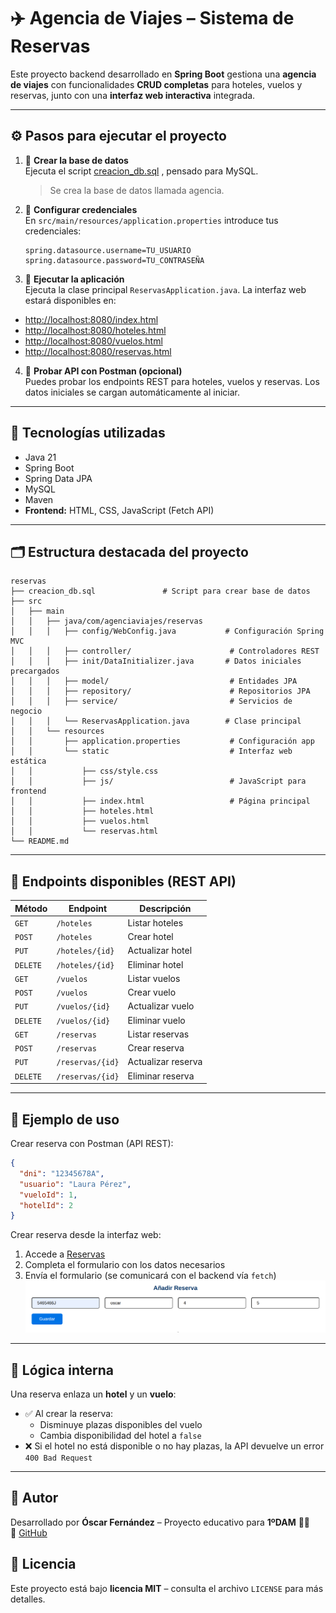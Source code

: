 # ✈️ Agencia de Viajes – Sistema de Reservas

Este proyecto backend desarrollado en **Spring Boot** gestiona una **agencia de viajes** con funcionalidades **CRUD completas** para hoteles, vuelos y reservas, junto con una **interfaz web interactiva** integrada.

---

## ⚙️ Pasos para ejecutar el proyecto

1. 📂 **Crear la base de datos**  
   Ejecuta el script [creacion_db.sql](./creacion_db.sql) , pensado para MySQL.
   > Se crea la base de datos llamada agencia.

2. 🔧 **Configurar credenciales**  
   En `src/main/resources/application.properties` introduce tus credenciales:

   ```properties
   spring.datasource.username=TU_USUARIO
   spring.datasource.password=TU_CONTRASEÑA
   ```

3. 🚀 **Ejecutar la aplicación**  
Ejecuta la clase principal `ReservasApplication.java`. La interfaz web estará disponibles en:
- [http://localhost:8080/index.html](http://localhost:8080/index.html)
- [http://localhost:8080/hoteles.html](http://localhost:8080/hoteles.html)
- [http://localhost:8080/vuelos.html](http://localhost:8080/vuelos.html)
- [http://localhost:8080/reservas.html](http://localhost:8080/reservas.html)


4. 🧪 **Probar API con Postman (opcional)**  
Puedes probar los endpoints REST para hoteles, vuelos y reservas. Los datos iniciales se cargan automáticamente al iniciar.

---

## 📌 Tecnologías utilizadas

- Java 21
- Spring Boot
- Spring Data JPA
- MySQL
- Maven
- **Frontend:** HTML, CSS, JavaScript (Fetch API)

---

## 🗂 Estructura destacada del proyecto

```
reservas
├── creacion_db.sql               # Script para crear base de datos
├── src
│   ├── main
│   │   ├── java/com/agenciaviajes/reservas
│   │   │   ├── config/WebConfig.java           # Configuración Spring MVC
│   │   │   ├── controller/                      # Controladores REST
│   │   │   ├── init/DataInitializer.java       # Datos iniciales precargados
│   │   │   ├── model/                           # Entidades JPA
│   │   │   ├── repository/                      # Repositorios JPA
│   │   │   ├── service/                         # Servicios de negocio
│   │   │   └── ReservasApplication.java        # Clase principal
│   │   └── resources
│   │       ├── application.properties           # Configuración app
│   │       └── static                           # Interfaz web estática
│   │           ├── css/style.css
│   │           ├── js/                          # JavaScript para frontend
│   │           ├── index.html                   # Página principal
│   │           ├── hoteles.html
│   │           ├── vuelos.html
│   │           └── reservas.html
└── README.md
```

---

## 🧭 Endpoints disponibles (REST API)

| **Método** | **Endpoint**        | **Descripción**            |
|------------|---------------------|----------------------------|
| `GET`      | `/hoteles`          | Listar hoteles             |
| `POST`     | `/hoteles`          | Crear hotel                |
| `PUT`      | `/hoteles/{id}`     | Actualizar hotel           |
| `DELETE`   | `/hoteles/{id}`     | Eliminar hotel             |
| `GET`      | `/vuelos`           | Listar vuelos              |
| `POST`     | `/vuelos`           | Crear vuelo                |
| `PUT`      | `/vuelos/{id}`      | Actualizar vuelo           |
| `DELETE`   | `/vuelos/{id}`      | Eliminar vuelo             |
| `GET`      | `/reservas`         | Listar reservas            |
| `POST`     | `/reservas`         | Crear reserva              |
| `PUT`      | `/reservas/{id}`    | Actualizar reserva         |
| `DELETE`   | `/reservas/{id}`    | Eliminar reserva           |

---

## 📝 Ejemplo de uso

Crear reserva con Postman (API REST):

```json
{
  "dni": "12345678A",
  "usuario": "Laura Pérez",
  "vueloId": 1,
  "hotelId": 2
}
```

Crear reserva desde la interfaz web:

1. Accede a [Reservas](http://localhost:8080/reservas.html)
2. Completa el formulario con los datos necesarios
3. Envía el formulario (se comunicará con el backend vía `fetch`)
   ![Formulario de Creacion de Reserva](./crear_reserva.png)

---

## 🧩 Lógica interna

Una reserva enlaza un **hotel** y un **vuelo**:

- ✅ Al crear la reserva:
    - Disminuye plazas disponibles del vuelo
    - Cambia disponibilidad del hotel a `false`
- ❌ Si el hotel no está disponible o no hay plazas, la API devuelve un error `400 Bad Request`

---

## 🧠 Autor

Desarrollado por **Óscar Fernández** – Proyecto educativo para **1ºDAM** 👨‍💻  
🔗 [GitHub](https://github.com/)

## 📄 Licencia

Este proyecto está bajo **licencia MIT** – consulta el archivo `LICENSE` para más detalles.

